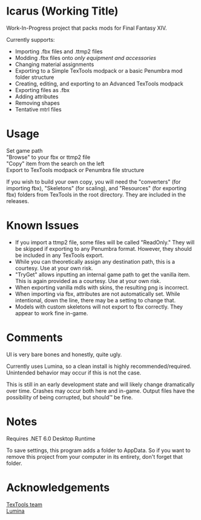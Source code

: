 # Icarus (Working Title)
Work-In-Progress project that packs mods for Final Fantasy XIV.

Currently supports:
* Importing .fbx files and .ttmp2 files
* Modding .fbx files onto <i>only equipment and accessories</i>
* Changing material assignments
* Exporting to a Simple TexTools modpack or a basic Penumbra mod folder structure
* Creating, editing, and exporting to an Advanced TexTools modpack
* Exporting files as .fbx
* Adding attributes
* Removing shapes  
* Tentative mtrl files  

# Usage
Set game path  
"Browse" to your fbx or ttmp2 file  
"Copy" item from the search on the left  
Export to TexTools modpack or Penumbra file structure   

If you wish to build your own copy, you will need the "converters" (for importing fbx), "Skeletons" (for scaling), and "Resources" (for exporting fbx) folders from TexTools in the root directory. They are included in the releases.

# Known Issues
* If you import a ttmp2 file, some files will be called "ReadOnly." They will be skipped if exporting to any Penumbra format. However, they should be included in any TexTools export.  
* While you can theoretically assign any destination path, this is a courtesy. Use at your own risk.  
* "TryGet" allows inputting an internal game path to get the vanilla item. This is again provided as a courtesy. Use at your own risk.
* When exporting vanilla mdls with skins, the resulting png is incorrect.  
* When importing via fbx, attributes are not automatically set. While intentional, down the line, there may be a setting to change that.  
* Models with custom skeletons will not export to fbx correctly. They appear to work fine in-game.

# Comments
UI is very bare bones and honestly, quite ugly.

Currently uses Lumina, so a clean install is highly recommended/required. Unintended behavior may occur if this is not the case.

This is still in an early development state and will likely change dramatically over time. Crashes may occur both here and in-game. Output files have the possibility of being corrupted, but should™ be fine.

# Notes
Requires .NET 6.0 Desktop Runtime

To save settings, this program adds a folder to AppData. So if you want to remove this project from your computer in its entirety, don't forget that folder.


# Acknowledgements
[TexTools team](https://github.com/TexTools)  
[Lumina](https://github.com/NotAdam/Lumina)
